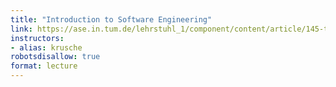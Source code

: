 ```yaml
---
title: "Introduction to Software Engineering"
link: https://ase.in.tum.de/lehrstuhl_1/component/content/article/145-teaching/st20/1111-introduction-to-software-engineering-eist-summer-2020?Itemid=115
instructors:
- alias: krusche
robotsdisallow: true
format: lecture
---
```

